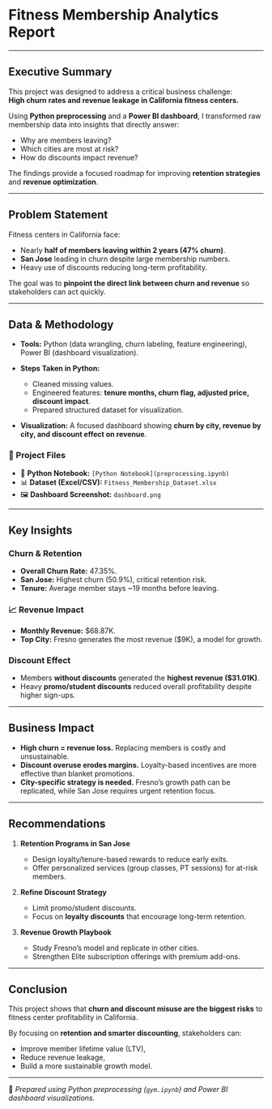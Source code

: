 # Fitness Membership Analytics Report  

---

## Executive Summary  
This project was designed to address a critical business challenge:  
**High churn rates and revenue leakage in California fitness centers.**  

Using **Python preprocessing** and a **Power BI dashboard**, I transformed raw membership data into insights that directly answer:  
- Why are members leaving?  
- Which cities are most at risk?  
- How do discounts impact revenue?  

The findings provide a focused roadmap for improving **retention strategies** and **revenue optimization**.  

---

## Problem Statement  
Fitness centers in California face:  
- Nearly **half of members leaving within 2 years (47% churn)**.  
- **San Jose** leading in churn despite large membership numbers.  
- Heavy use of discounts reducing long-term profitability.  

The goal was to **pinpoint the direct link between churn and revenue** so stakeholders can act quickly.  

---

## Data & Methodology  
- **Tools:** Python (data wrangling, churn labeling, feature engineering), Power BI (dashboard visualization).  
- **Steps Taken in Python:**  
  - Cleaned missing values.  
  - Engineered features: **tenure months, churn flag, adjusted price, discount impact**.  
  - Prepared structured dataset for visualization.  

- **Visualization:** A focused dashboard showing **churn by city, revenue by city, and discount effect on revenue**.  

### 📂 Project Files  
- 📘 **Python Notebook:** `[Python Notebook](preprocessing.ipynb)`  
- 📊 **Dataset (Excel/CSV):** `Fitness_Membership_Dataset.xlsx`  
- 🖼️ **Dashboard Screenshot:** `dashboard.png`  

---

## Key Insights  

### Churn & Retention  
- **Overall Churn Rate:** 47.35%.  
- **San Jose:** Highest churn (50.9%), critical retention risk.  
- **Tenure:** Average member stays ~19 months before leaving.  

### 📈 Revenue Impact  
- **Monthly Revenue:** $68.87K.  
- **Top City:** Fresno generates the most revenue ($9K), a model for growth.  

### Discount Effect  
- Members **without discounts** generated the **highest revenue ($31.01K)**.  
- Heavy **promo/student discounts** reduced overall profitability despite higher sign-ups.  

---

## Business Impact  
- **High churn = revenue loss.** Replacing members is costly and unsustainable.  
- **Discount overuse erodes margins.** Loyalty-based incentives are more effective than blanket promotions.  
- **City-specific strategy is needed.** Fresno’s growth path can be replicated, while San Jose requires urgent retention focus.  

---

## Recommendations  
1. **Retention Programs in San Jose**  
   - Design loyalty/tenure-based rewards to reduce early exits.  
   - Offer personalized services (group classes, PT sessions) for at-risk members.  

2. **Refine Discount Strategy**  
   - Limit promo/student discounts.  
   - Focus on **loyalty discounts** that encourage long-term retention.  

3. **Revenue Growth Playbook**  
   - Study Fresno’s model and replicate in other cities.  
   - Strengthen Elite subscription offerings with premium add-ons.  

---

## Conclusion  
This project shows that **churn and discount misuse are the biggest risks** to fitness center profitability in California.  

By focusing on **retention and smarter discounting**, stakeholders can:  
- Improve member lifetime value (LTV),  
- Reduce revenue leakage,  
- Build a more sustainable growth model.  

---

📌 *Prepared using Python preprocessing (`gym.ipynb`) and Power BI dashboard visualizations.*  
